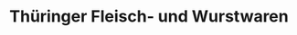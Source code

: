 ---
title: "Thüringer Fleisch- und Wurstwaren"
url: /rossleben-wiehe/thueringer-fleisch-und-wurstwaren/
shop: Metzgerei
---